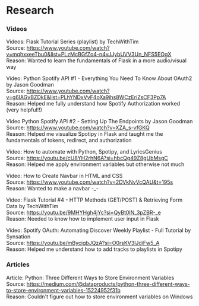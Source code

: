 # Research
### Videos
Videos: Flask Tutorial Series (playlist) by TechWithTim<br>
Source: https://www.youtube.com/watch?v=mqhxxeeTbu0&list=PLzMcBGfZo4-n4vJJybUVV3Un_NFS5EOgX<br>
Reason: Wanted to learn the fundamentals of Flask in a more audio/visual way<br>

Video: Python Spotify API #1 - Everything You Need To Know About OAuth2 by Jason Goodman<br>
Source: https://www.youtube.com/watch?v=g6IAGvBZDkE&list=PLhYNDxVvF4oXa9ihs8WCzEriZsCF3Pp7A<br>
Reason: Helped me fully understand how Spotify Authorization worked (very helpful!!)<br>

Video Python Spotify API #2 - Setting Up The Endpoints by Jason Goodman<br>
Source: https://www.youtube.com/watch?v=XZA_s-vfGKQ<br>
Reason: Helped me visualize Spotipy in Flask and taught me the fundamentals of tokens, redirect, and authorization<br>

Video: How to automate with Python, Spotipy, and LyricsGenius<br>
Source: https://youtu.be/cU8YH2rhN6A?si=hbcQg49Z8gUbMsgC<br>
Reason: Helped me apply environment variables but otherwise not much<br>

Video: How to Create Navbar in HTML and CSS<br>
Source: https://www.youtube.com/watch?v=2DVkNvVcQAU&t=195s<br>
Reason: Wanted to make a navbar -_-<br>

Video: Flask Tutorial #4 - HTTP Methods (GET/POST) & Retrieving Form Data by TechWithTim<br>
Source: https://youtu.be/9MHYHgh4jYc?si=QyBt0IN_3pZBR-_e<br>
Reason: Needed to know how to implement user input in Flask<br>

Video: Spotify OAuth: Automating Discover Weekly Playlist - Full Tutorial by Synsation<br>
Source: https://youtu.be/mBycigbJQzA?si=O0rsKV3lJdiFw5_A<br>
Reason: Helped me understand how to add tracks to playlists in Spotipy<br>

### Articles
Article: Python: Three Different Ways to Store Environment Variables<br>
Source: https://medium.com/@dataproducts/python-three-different-ways-to-store-environment-variables-15224952f31b<br>
Reason: Couldn't figure out how to store environment variables on Windows<br>
